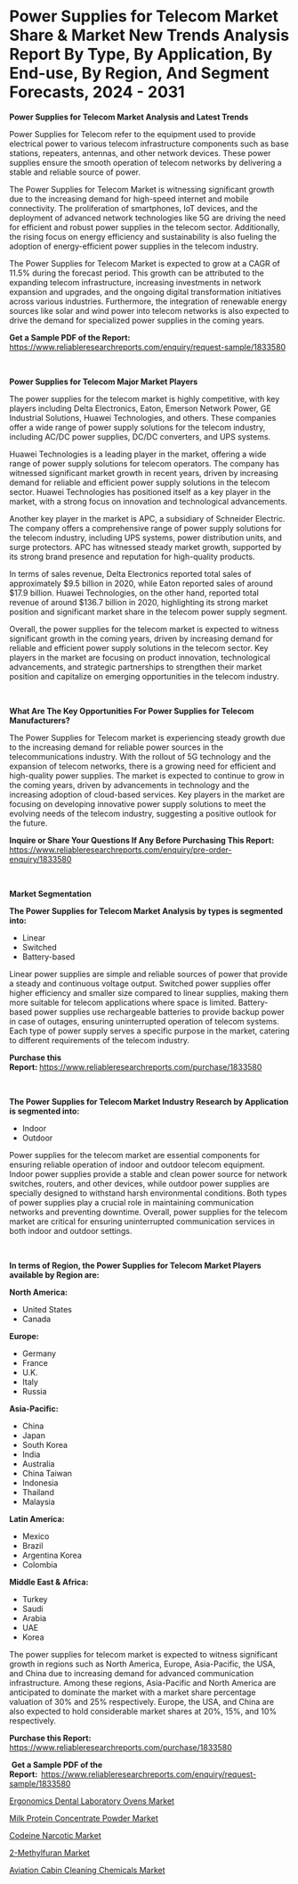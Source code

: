 <p><h1>Power Supplies for Telecom Market Share & Market New Trends Analysis Report By Type, By Application, By End-use, By Region, And Segment Forecasts, 2024 - 2031</h1></p><p><strong>Power Supplies for Telecom Market Analysis and Latest Trends</strong></p>
<p><p>Power Supplies for Telecom refer to the equipment used to provide electrical power to various telecom infrastructure components such as base stations, repeaters, antennas, and other network devices. These power supplies ensure the smooth operation of telecom networks by delivering a stable and reliable source of power.</p><p>The Power Supplies for Telecom Market is witnessing significant growth due to the increasing demand for high-speed internet and mobile connectivity. The proliferation of smartphones, IoT devices, and the deployment of advanced network technologies like 5G are driving the need for efficient and robust power supplies in the telecom sector. Additionally, the rising focus on energy efficiency and sustainability is also fueling the adoption of energy-efficient power supplies in the telecom industry.</p><p>The Power Supplies for Telecom Market is expected to grow at a CAGR of 11.5% during the forecast period. This growth can be attributed to the expanding telecom infrastructure, increasing investments in network expansion and upgrades, and the ongoing digital transformation initiatives across various industries. Furthermore, the integration of renewable energy sources like solar and wind power into telecom networks is also expected to drive the demand for specialized power supplies in the coming years.</p></p>
<p><strong>Get a Sample PDF of the Report:&nbsp;</strong> <a href="https://www.reliableresearchreports.com/enquiry/request-sample/1833580">https://www.reliableresearchreports.com/enquiry/request-sample/1833580</a></p>
<p>&nbsp;</p>
<p><strong>Power Supplies for Telecom Major Market Players</strong></p>
<p><p>The power supplies for the telecom market is highly competitive, with key players including Delta Electronics, Eaton, Emerson Network Power, GE Industrial Solutions, Huawei Technologies, and others. These companies offer a wide range of power supply solutions for the telecom industry, including AC/DC power supplies, DC/DC converters, and UPS systems.</p><p>Huawei Technologies is a leading player in the market, offering a wide range of power supply solutions for telecom operators. The company has witnessed significant market growth in recent years, driven by increasing demand for reliable and efficient power supply solutions in the telecom sector. Huawei Technologies has positioned itself as a key player in the market, with a strong focus on innovation and technological advancements.</p><p>Another key player in the market is APC, a subsidiary of Schneider Electric. The company offers a comprehensive range of power supply solutions for the telecom industry, including UPS systems, power distribution units, and surge protectors. APC has witnessed steady market growth, supported by its strong brand presence and reputation for high-quality products.</p><p>In terms of sales revenue, Delta Electronics reported total sales of approximately $9.5 billion in 2020, while Eaton reported sales of around $17.9 billion. Huawei Technologies, on the other hand, reported total revenue of around $136.7 billion in 2020, highlighting its strong market position and significant market share in the telecom power supply segment.</p><p>Overall, the power supplies for the telecom market is expected to witness significant growth in the coming years, driven by increasing demand for reliable and efficient power supply solutions in the telecom sector. Key players in the market are focusing on product innovation, technological advancements, and strategic partnerships to strengthen their market position and capitalize on emerging opportunities in the telecom industry.</p></p>
<p>&nbsp;</p>
<p><strong>What Are The Key Opportunities For Power Supplies for Telecom Manufacturers?</strong></p>
<p><p>The Power Supplies for Telecom market is experiencing steady growth due to the increasing demand for reliable power sources in the telecommunications industry. With the rollout of 5G technology and the expansion of telecom networks, there is a growing need for efficient and high-quality power supplies. The market is expected to continue to grow in the coming years, driven by advancements in technology and the increasing adoption of cloud-based services. Key players in the market are focusing on developing innovative power supply solutions to meet the evolving needs of the telecom industry, suggesting a positive outlook for the future.</p></p>
<p><strong>Inquire or Share Your Questions If Any Before Purchasing This Report:</strong> <a href="https://www.reliableresearchreports.com/enquiry/pre-order-enquiry/1833580">https://www.reliableresearchreports.com/enquiry/pre-order-enquiry/1833580</a></p>
<p>&nbsp;</p>
<p><strong>Market Segmentation</strong></p>
<p><strong>The Power Supplies for Telecom Market Analysis by types is segmented into:</strong></p>
<p><ul><li>Linear</li><li>Switched</li><li>Battery-based</li></ul></p>
<p><p>Linear power supplies are simple and reliable sources of power that provide a steady and continuous voltage output. Switched power supplies offer higher efficiency and smaller size compared to linear supplies, making them more suitable for telecom applications where space is limited. Battery-based power supplies use rechargeable batteries to provide backup power in case of outages, ensuring uninterrupted operation of telecom systems. Each type of power supply serves a specific purpose in the market, catering to different requirements of the telecom industry.</p></p>
<p><strong>Purchase this Report:&nbsp;</strong><a href="https://www.reliableresearchreports.com/purchase/1833580">https://www.reliableresearchreports.com/purchase/1833580</a></p>
<p>&nbsp;</p>
<p><strong>The Power Supplies for Telecom Market Industry Research by Application is segmented into:</strong></p>
<p><ul><li>Indoor</li><li>Outdoor</li></ul></p>
<p><p>Power supplies for the telecom market are essential components for ensuring reliable operation of indoor and outdoor telecom equipment. Indoor power supplies provide a stable and clean power source for network switches, routers, and other devices, while outdoor power supplies are specially designed to withstand harsh environmental conditions. Both types of power supplies play a crucial role in maintaining communication networks and preventing downtime. Overall, power supplies for the telecom market are critical for ensuring uninterrupted communication services in both indoor and outdoor settings.</p></p>
<p>&nbsp;</p>
<p><strong>In terms of Region, the Power Supplies for Telecom Market Players available by Region are:</strong></p>
<p>
    <p> <strong> North America: </strong>
        <ul>
            <li>United States</li>
            <li>Canada</li>
        </ul>
        </p> 
    <p> <strong> Europe: </strong>
        <ul>
            <li>Germany</li>
            <li>France</li>
            <li>U.K.</li>
            <li>Italy</li>
            <li>Russia</li>
        </ul>
        </p> 
    <p> <strong> Asia-Pacific: </strong>
        <ul>
            <li>China</li>
            <li>Japan</li>
            <li>South Korea</li>
            <li>India</li>
            <li>Australia</li>
            <li>China Taiwan</li>
            <li>Indonesia</li>
            <li>Thailand</li>
            <li>Malaysia</li>
        </ul>
        </p> 
    <p> <strong> Latin America: </strong>
        <ul>
            <li>Mexico</li>
            <li>Brazil</li>
            <li>Argentina Korea</li>
            <li>Colombia</li>
        </ul>
        </p> 
    <p> <strong> Middle East & Africa: </strong>
        <ul>
            <li>Turkey</li>
            <li>Saudi</li>
            <li>Arabia</li>
            <li>UAE</li>
            <li>Korea</li>
        </ul>
    </p>
    </p>
<p><p>The power supplies for telecom market is expected to witness significant growth in regions such as North America, Europe, Asia-Pacific, the USA, and China due to increasing demand for advanced communication infrastructure. Among these regions, Asia-Pacific and North America are anticipated to dominate the market with a market share percentage valuation of 30% and 25% respectively. Europe, the USA, and China are also expected to hold considerable market shares at 20%, 15%, and 10% respectively.</p></p>
<p><strong>Purchase this Report: </strong><a href="https://www.reliableresearchreports.com/purchase/1833580">https://www.reliableresearchreports.com/purchase/1833580</a></p>
<p>&nbsp;<strong>Get a Sample PDF of the Report:&nbsp;&nbsp;</strong><a href="https://www.reliableresearchreports.com/enquiry/request-sample/1833580">https://www.reliableresearchreports.com/enquiry/request-sample/1833580</a></p>
<p><strong></strong></p>
<p><p><a href="https://medium.com/@michellebutler19/ergonomics-dental-laboratory-ovens-market-trends-forecast-and-competitive-analysis-to-2031-cdc6147551ca">Ergonomics Dental Laboratory Ovens Market</a></p><p><a href="https://medium.com/@kimberlymontgomery2004/milk-protein-concentrate-powder-market-the-key-to-successful-business-strategy-forecast-till-2031-236be458edfd">Milk Protein Concentrate Powder Market</a></p><p><a href="https://medium.com/@kimberlymontgomery2004/analyzing-codeine-narcotic-market-global-industry-perspective-and-forecast-2024-to-2031-bdff184c06ef">Codeine Narcotic Market</a></p><p><a href="https://issuu.com/reportprime-2/docs/2-methylfuran-market-size-2030.pptx">2-Methylfuran Market</a></p><p><a href="https://issuu.com/reportprime-2/docs/aviation-cabin-cleaning-chemicals-market-size-2030">Aviation Cabin Cleaning Chemicals Market</a></p></p>